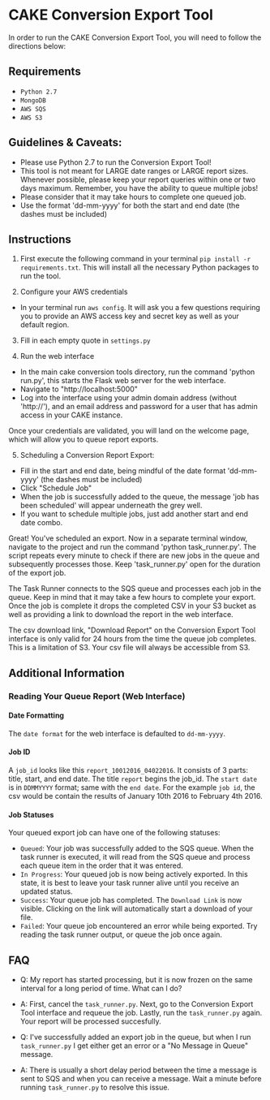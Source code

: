 # CAKE Conversion Export Tool

In order to run the CAKE Conversion Export Tool, you will need to follow the directions below:

## Requirements
* `Python 2.7`
* `MongoDB`
* `AWS SQS`
* `AWS S3`

## Guidelines & Caveats:
  * Please use Python 2.7 to run the Conversion Export Tool!
  * This tool is not meant for LARGE date ranges or LARGE report sizes. Whenever possible, please keep your report queries within one or two days maximum. Remember, you have the ability to queue multiple jobs!
  * Please consider that it may take hours to complete one queued job.
  * Use the format 'dd-mm-yyyy' for both the start and end date (the dashes must be included)

## Instructions

1. First execute the following command in your terminal `pip install -r requirements.txt`. This will install all the necessary Python packages to run the tool.

2. Configure your AWS credentials
  * In your terminal run `aws config`. It will ask you a few questions requiring you to provide an AWS access key and secret key as well as your default region.

3. Fill in each empty quote in `settings.py`

4. Run the web interface
  * In the main cake conversion tools directory, run the command 'python run.py', this starts the Flask web server for the web interface.
  * Navigate to "http://localhost:5000"
  * Log into the interface using your admin domain address (without 'http://'), and an email address and password for a user that has admin access in your CAKE instance.

Once your credentials are validated, you will land on the welcome page, which will allow you to queue report exports.

5. Scheduling a Conversion Report Export:
  * Fill in the start and end date, being mindful of the date format 'dd-mm-yyyy' (the dashes must be included)
  * Click "Schedule Job"
  * When the job is successfully added to the queue, the message 'job has been scheduled' will appear underneath the grey well.
  * If you want to schedule multiple jobs, just add another start and end date combo.

Great! You've scheduled an export. Now in a separate terminal window, navigate to the project and run the command 'python task_runner.py'. The script repeats every minute to check if there are new jobs in the queue and subsequently processes those. Keep 'task_runner.py' open for the duration of the export job.

The Task Runner connects to the SQS queue and processes each job in the queue. Keep in mind that it may take a few hours to complete your export. Once the job is complete it drops the completed CSV in your S3 bucket as well as providing a link to download the report in the web interface.

The csv download link, "Download Report" on the Conversion Export Tool interface is only valid for 24 hours from the time the queue job completes. This is a limitation of S3. Your csv file will always be accessible from S3.

## Additional Information

### Reading Your Queue Report (Web Interface)
#### Date Formatting
The `date format` for the web interface is defaulted to `dd-mm-yyyy`.

#### Job ID
A `job_id` looks like this `report_10012016_04022016`. It consists of 3 parts: title, start, and end date. The title `report` begins the job_id. The `start date` is in `DDMMYYYY` format; same with the `end date`. For the example `job id`, the csv would be contain the results of January 10th 2016 to February 4th 2016. 

#### Job Statuses
Your queued export job can have one of the following statuses:
* `Queued`: Your job was successfully added to the SQS queue. When the task runner is executed, it will read from the SQS queue and process each queue item in the order that it was entered. 
* `In Progress`: Your queued job is now being actively exported. In this state, it is best to leave your task runner alive until you receive an updated status.
* `Success`: Your queue job has completed. The `Download Link` is now visible. Clicking on the link will automatically start a download of your file.
* `Failed`: Your queue job encountered an error while being exported. Try reading the task runner output, or queue the job once again.

## FAQ

* Q: My report has started processing, but it is now frozen on the same interval for a long period of time. What can I do?
* A: First, cancel the `task_runner.py`. Next, go to the Conversion Export Tool interface and requeue the job. Lastly, run the `task_runner.py` again. Your report will be processed succesfully.

* Q: I've successfully added an export job in the queue, but when I run `task_runner.py` I get either get an error or a "No Message in Queue" message.
* A: There is usually a short delay period between the time a message is sent to SQS and when you can receive a message. Wait a minute before running `task_runner.py` to resolve this issue.